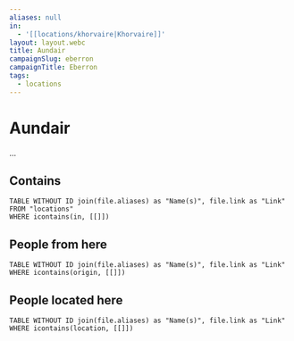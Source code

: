 ```yaml
---
aliases: null
in:
  - '[[locations/khorvaire|Khorvaire]]'
layout: layout.webc
title: Aundair
campaignSlug: eberron
campaignTitle: Eberron
tags:
  - locations
---
```

# Aundair

...

## Contains
```dataview
TABLE WITHOUT ID join(file.aliases) as "Name(s)", file.link as "Link"
FROM "locations"
WHERE icontains(in, [[]])
```

## People from here

```dataview
TABLE WITHOUT ID join(file.aliases) as "Name(s)", file.link as "Link"
WHERE icontains(origin, [[]])
```

## People located here

```dataview
TABLE WITHOUT ID join(file.aliases) as "Name(s)", file.link as "Link"
WHERE icontains(location, [[]])
```
